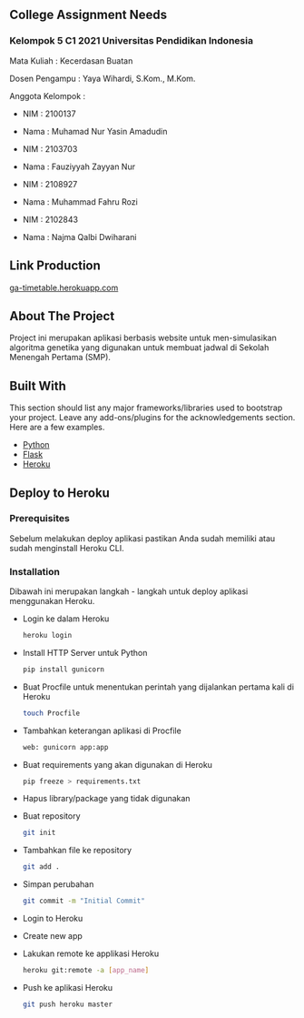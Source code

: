## College Assignment Needs

### Kelompok 5 C1 2021 Universitas Pendidikan Indonesia

Mata Kuliah : Kecerdasan Buatan

Dosen Pengampu : Yaya Wihardi, S.Kom., M.Kom.

Anggota Kelompok :

- NIM : 2100137
- Nama : Muhamad Nur Yasin Amadudin

- NIM : 2103703
- Nama : Fauziyyah Zayyan Nur

- NIM : 2108927
- Nama : Muhammad Fahru Rozi

- NIM : 2102843
- Nama : Najma Qalbi Dwiharani

## Link Production

[ga-timetable.herokuapp.com](https://ga-timetable.herokuapp.com/)

## About The Project

Project ini merupakan aplikasi berbasis website untuk men-simulasikan algoritma genetika yang digunakan untuk membuat jadwal di Sekolah Menengah Pertama (SMP).

## Built With

This section should list any major frameworks/libraries used to bootstrap your project. Leave any add-ons/plugins for the acknowledgements section. Here are a few examples.

* [Python](https://www.python.org/)
* [Flask](https://flask.palletsprojects.com/en/2.2.x/)
* [Heroku](https://www.heroku.com/)

## Deploy to Heroku

### Prerequisites

Sebelum melakukan deploy aplikasi pastikan Anda sudah memiliki atau sudah menginstall Heroku CLI.

### Installation

Dibawah ini merupakan langkah - langkah untuk deploy aplikasi menggunakan Heroku.

- Login ke dalam Heroku

   ```sh
   heroku login
   ```

- Install HTTP Server untuk Python

   ```sh
   pip install gunicorn
   ```

- Buat Procfile untuk menentukan perintah yang dijalankan pertama kali di Heroku

   ```sh
   touch Procfile
   ```

- Tambahkan keterangan aplikasi di Procfile

   ```sh
   web: gunicorn app:app
   ```

- Buat requirements yang akan digunakan di Heroku

   ```sh
   pip freeze > requirements.txt
   ```

- Hapus library/package yang tidak digunakan

- Buat repository

   ```sh
   git init
   ```

- Tambahkan file ke repository

   ```sh
   git add .
   ```

- Simpan perubahan

   ```sh
   git commit -m "Initial Commit"
   ```

- Login to Heroku

- Create new app

- Lakukan remote ke applikasi Heroku

   ```sh
   heroku git:remote -a [app_name]
   ```

- Push ke aplikasi Heroku

   ```sh
   git push heroku master
   ```